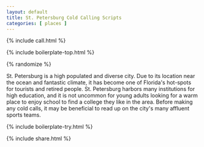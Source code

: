 ```yaml
---
layout: default
title: St. Petersburg Cold Calling Scripts
categories: [ places ]
---
```


{% include call.html %}

{% include boilerplate-top.html %}


{% randomize %}

St. Petersburg is a high populated and diverse city. Due to its location near the ocean and fantastic climate, it has become one of Florida's hot-spots for tourists and retired people. St. Petersburg harbors many institutions for high education, and it is not uncommon for young adults looking for a warm place to enjoy school to find a college they like in the area. Before making any cold calls, it may be beneficial to read up on the city's many affluent sports teams.

{% include boilerplate-try.html %}

{% include share.html %}